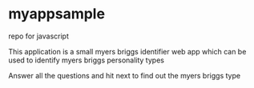 # myappsample
repo for javascript

This application is a small myers briggs identifier web app which can be used to identify myers briggs personality types 

Answer all the questions and hit next to find out the myers briggs type 
